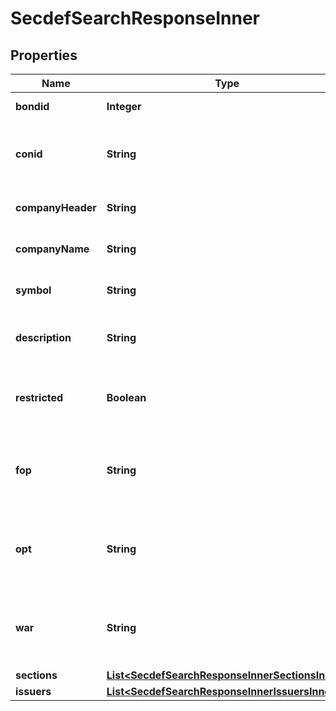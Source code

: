 

# SecdefSearchResponseInner


## Properties

| Name | Type | Description | Notes |
|------------ | ------------- | ------------- | -------------|
|**bondid** | **Integer** | applicable for bonds |  [optional] |
|**conid** | **String** | Contract identifier for the unique contract. |  [optional] |
|**companyHeader** | **String** | Company Name - Exchange |  [optional] |
|**companyName** | **String** | Formal name of the company. |  [optional] |
|**symbol** | **String** | Underlying ticker symbol. |  [optional] |
|**description** | **String** | Primary exchange of the contract |  [optional] |
|**restricted** | **Boolean** | Returns if the contract is available for trading. |  [optional] |
|**fop** | **String** | Returns a string of dates, separated by semicolons. |  [optional] |
|**opt** | **String** | Returns a string of dates, separated by semicolons. |  [optional] |
|**war** | **String** | Returns a string of dates, separated by semicolons. |  [optional] |
|**sections** | [**List&lt;SecdefSearchResponseInnerSectionsInner&gt;**](SecdefSearchResponseInnerSectionsInner.md) |  |  [optional] |
|**issuers** | [**List&lt;SecdefSearchResponseInnerIssuersInner&gt;**](SecdefSearchResponseInnerIssuersInner.md) |  |  [optional] |



